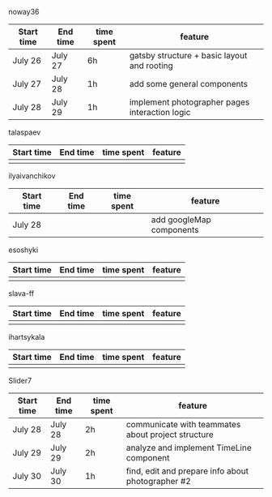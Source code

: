 noway36

| Start time | End time | time spent | feature                                        |
| ---------- | -------- | ---------- | ---------------------------------------------- |
| July 26    | July 27  | 6h         | gatsby structure + basic layout and rooting    |
| July 27    | July 28  | 1h         | add some general components                    |
| July 28    | July 29  | 1h         | implement photographer pages interaction logic |

talaspaev

| Start time | End time | time spent | feature |
| ---------- | -------- | ---------- | ------- |
|            |          |            |         |

ilyaivanchikov

| Start time | End time | time spent | feature |
| ---------- | -------- | ---------- | ------- |
| July 28    |          |            | add googleMap components |

esoshyki

| Start time | End time | time spent | feature |
| ---------- | -------- | ---------- | ------- |
|            |          |            |         |

slava-ff

| Start time | End time | time spent | feature |
| ---------- | -------- | ---------- | ------- |
|            |          |            |         |

ihartsykala

| Start time | End time | time spent | feature |
| ---------- | -------- | ---------- | ------- |
|            |          |            |         |

Slider7

| Start time | End time | time spent | feature                                            |
| ---------- | -------- | ---------- | -------------------------------------------------- |
| July 28    | July 28  | 2h         | communicate with teammates about project structure |
| July 29    | July 29  | 2h         | analyze and implement TimeLine component           |
| July 30    | July 30  | 1h         | find, edit and prepare info about photographer #2  |
